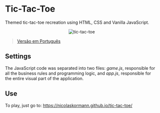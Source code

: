 # Tic-Tac-Toe
Themed tic-tac-toe recreation using HTML, CSS and Vanilla JavaScript.

<div align=center>

![tic-tac-toe](https://user-images.githubusercontent.com/104602223/187468051-62a7fbb2-166e-46eb-825c-f9fc8838e487.png)

</div>

> [Versão em Português](README_ptbr.md)

## Settings
The JavaScript code was separated into two files: <em>game.js</em>, responsible for all the business rules and programming logic, and <em>app.js</em>, responsible for the entire visual part of the application.

## Use
To play, just go to: https://nicolaskormann.github.io/tic-tac-toe/
